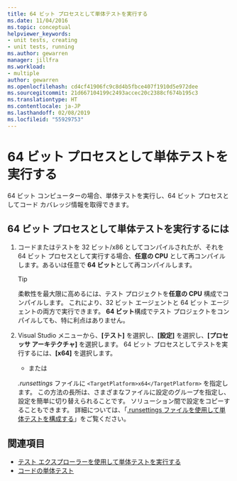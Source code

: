 ```yaml
---
title: 64 ビット プロセスとして単体テストを実行する
ms.date: 11/04/2016
ms.topic: conceptual
helpviewer_keywords:
- unit tests, creating
- unit tests, running
ms.author: gewarren
manager: jillfra
ms.workload:
- multiple
author: gewarren
ms.openlocfilehash: cd4cf41906fc9c8d4b5fbce407f1910d5e972dee
ms.sourcegitcommit: 21d667104199c2493accec20c2388cf674b195c3
ms.translationtype: HT
ms.contentlocale: ja-JP
ms.lasthandoff: 02/08/2019
ms.locfileid: "55929753"
---
```

# <a name="run-a-unit-test-as-a-64-bit-process"></a>64 ビット プロセスとして単体テストを実行する

64 ビット コンピューターの場合、単体テストを実行し、64 ビット プロセスとしてコード カバレッジ情報を取得できます。

## <a name="to-run-a-unit-test-as-a-64-bit-process"></a>64 ビット プロセスとして単体テストを実行するには

1. コードまたはテストを 32 ビット/x86 としてコンパイルされたが、それを 64 ビット プロセスとして実行する場合、**任意の CPU** として再コンパイルします。あるいは任意で **64 ビット**として再コンパイルします。

    > [!TIP]
    > 柔軟性を最大限に高めるには、テスト プロジェクトを**任意の CPU** 構成でコンパイルします。 これにより、32 ビット エージェントと 64 ビット エージェントの両方で実行できます。 **64 ビット**構成でテスト プロジェクトをコンパイルしても、特に利点はありません。

2. Visual Studio メニューから、**[テスト]** を選択し、**[設定]** を選択し、**[プロセッサ アーキテクチャ]** を選択します。 64 ビット プロセスとしてテストを実行するには、**[x64]** を選択します。

   - または

   *.runsettings* ファイルに `<TargetPlatform>x64</TargetPlatform>` を指定します。 この方法の長所は、さまざまなファイルに設定のグループを指定し、設定を簡単に切り替えられることです。 ソリューション間で設定をコピーすることもできます。 詳細については、「[.runsettings ファイルを使用して単体テストを構成する](../test/configure-unit-tests-by-using-a-dot-runsettings-file.md)」をご覧ください。

## <a name="see-also"></a>関連項目

- [テスト エクスプローラーを使用して単体テストを実行する](../test/run-unit-tests-with-test-explorer.md)
- [コードの単体テスト](../test/unit-test-your-code.md)
